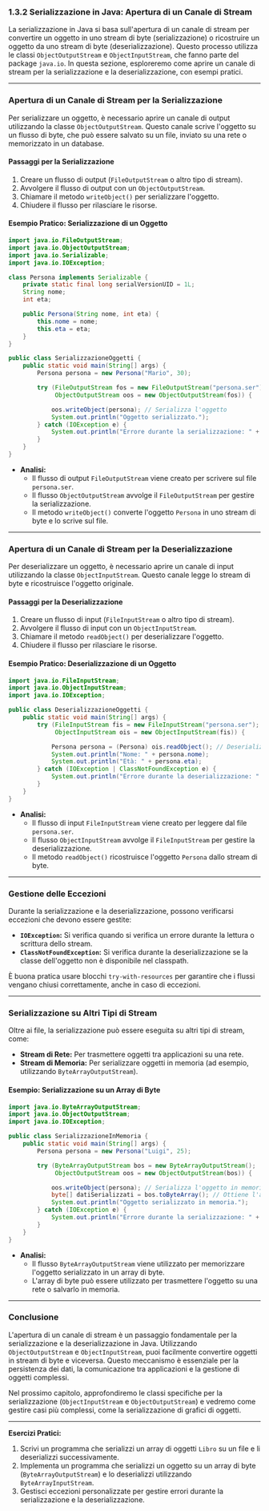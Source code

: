 ### **1.3.2 Serializzazione in Java: Apertura di un Canale di Stream**

La serializzazione in Java si basa sull'apertura di un canale di stream per convertire un oggetto in uno stream di byte (serializzazione) o ricostruire un oggetto da uno stream di byte (deserializzazione). Questo processo utilizza le classi `ObjectOutputStream` e `ObjectInputStream`, che fanno parte del package `java.io`. In questa sezione, esploreremo come aprire un canale di stream per la serializzazione e la deserializzazione, con esempi pratici.

---

### **Apertura di un Canale di Stream per la Serializzazione**

Per serializzare un oggetto, è necessario aprire un canale di output utilizzando la classe `ObjectOutputStream`. Questo canale scrive l'oggetto su un flusso di byte, che può essere salvato su un file, inviato su una rete o memorizzato in un database.

#### **Passaggi per la Serializzazione**
1. Creare un flusso di output (`FileOutputStream` o altro tipo di stream).
2. Avvolgere il flusso di output con un `ObjectOutputStream`.
3. Chiamare il metodo `writeObject()` per serializzare l'oggetto.
4. Chiudere il flusso per rilasciare le risorse.

#### **Esempio Pratico: Serializzazione di un Oggetto**
```java
import java.io.FileOutputStream;
import java.io.ObjectOutputStream;
import java.io.Serializable;
import java.io.IOException;

class Persona implements Serializable {
    private static final long serialVersionUID = 1L;
    String nome;
    int eta;

    public Persona(String nome, int eta) {
        this.nome = nome;
        this.eta = eta;
    }
}

public class SerializzazioneOggetti {
    public static void main(String[] args) {
        Persona persona = new Persona("Mario", 30);

        try (FileOutputStream fos = new FileOutputStream("persona.ser");
             ObjectOutputStream oos = new ObjectOutputStream(fos)) {

            oos.writeObject(persona); // Serializza l'oggetto
            System.out.println("Oggetto serializzato.");
        } catch (IOException e) {
            System.out.println("Errore durante la serializzazione: " + e.getMessage());
        }
    }
}
```

- **Analisi:**
  - Il flusso di output `FileOutputStream` viene creato per scrivere sul file `persona.ser`.
  - Il flusso `ObjectOutputStream` avvolge il `FileOutputStream` per gestire la serializzazione.
  - Il metodo `writeObject()` converte l'oggetto `Persona` in uno stream di byte e lo scrive sul file.

---

### **Apertura di un Canale di Stream per la Deserializzazione**

Per deserializzare un oggetto, è necessario aprire un canale di input utilizzando la classe `ObjectInputStream`. Questo canale legge lo stream di byte e ricostruisce l'oggetto originale.

#### **Passaggi per la Deserializzazione**
1. Creare un flusso di input (`FileInputStream` o altro tipo di stream).
2. Avvolgere il flusso di input con un `ObjectInputStream`.
3. Chiamare il metodo `readObject()` per deserializzare l'oggetto.
4. Chiudere il flusso per rilasciare le risorse.

#### **Esempio Pratico: Deserializzazione di un Oggetto**
```java
import java.io.FileInputStream;
import java.io.ObjectInputStream;
import java.io.IOException;

public class DeserializzazioneOggetti {
    public static void main(String[] args) {
        try (FileInputStream fis = new FileInputStream("persona.ser");
             ObjectInputStream ois = new ObjectInputStream(fis)) {

            Persona persona = (Persona) ois.readObject(); // Deserializza l'oggetto
            System.out.println("Nome: " + persona.nome);
            System.out.println("Età: " + persona.eta);
        } catch (IOException | ClassNotFoundException e) {
            System.out.println("Errore durante la deserializzazione: " + e.getMessage());
        }
    }
}
```

- **Analisi:**
  - Il flusso di input `FileInputStream` viene creato per leggere dal file `persona.ser`.
  - Il flusso `ObjectInputStream` avvolge il `FileInputStream` per gestire la deserializzazione.
  - Il metodo `readObject()` ricostruisce l'oggetto `Persona` dallo stream di byte.

---

### **Gestione delle Eccezioni**

Durante la serializzazione e la deserializzazione, possono verificarsi eccezioni che devono essere gestite:
- **`IOException`:** Si verifica quando si verifica un errore durante la lettura o scrittura dello stream.
- **`ClassNotFoundException`:** Si verifica durante la deserializzazione se la classe dell'oggetto non è disponibile nel classpath.

È buona pratica usare blocchi `try-with-resources` per garantire che i flussi vengano chiusi correttamente, anche in caso di eccezioni.

---

### **Serializzazione su Altri Tipi di Stream**

Oltre ai file, la serializzazione può essere eseguita su altri tipi di stream, come:
- **Stream di Rete:** Per trasmettere oggetti tra applicazioni su una rete.
- **Stream di Memoria:** Per serializzare oggetti in memoria (ad esempio, utilizzando `ByteArrayOutputStream`).

#### **Esempio: Serializzazione su un Array di Byte**
```java
import java.io.ByteArrayOutputStream;
import java.io.ObjectOutputStream;
import java.io.IOException;

public class SerializzazioneInMemoria {
    public static void main(String[] args) {
        Persona persona = new Persona("Luigi", 25);

        try (ByteArrayOutputStream bos = new ByteArrayOutputStream();
             ObjectOutputStream oos = new ObjectOutputStream(bos)) {

            oos.writeObject(persona); // Serializza l'oggetto in memoria
            byte[] datiSerializzati = bos.toByteArray(); // Ottiene l'array di byte
            System.out.println("Oggetto serializzato in memoria.");
        } catch (IOException e) {
            System.out.println("Errore durante la serializzazione: " + e.getMessage());
        }
    }
}
```

- **Analisi:**
  - Il flusso `ByteArrayOutputStream` viene utilizzato per memorizzare l'oggetto serializzato in un array di byte.
  - L'array di byte può essere utilizzato per trasmettere l'oggetto su una rete o salvarlo in memoria.

---

### **Conclusione**

L'apertura di un canale di stream è un passaggio fondamentale per la serializzazione e la deserializzazione in Java. Utilizzando `ObjectOutputStream` e `ObjectInputStream`, puoi facilmente convertire oggetti in stream di byte e viceversa. Questo meccanismo è essenziale per la persistenza dei dati, la comunicazione tra applicazioni e la gestione di oggetti complessi.

Nel prossimo capitolo, approfondiremo le classi specifiche per la serializzazione (`ObjectInputStream` e `ObjectOutputStream`) e vedremo come gestire casi più complessi, come la serializzazione di grafici di oggetti.

---

**Esercizi Pratici:**
1. Scrivi un programma che serializzi un array di oggetti `Libro` su un file e li deserializzi successivamente.
2. Implementa un programma che serializzi un oggetto su un array di byte (`ByteArrayOutputStream`) e lo deserializzi utilizzando `ByteArrayInputStream`.
3. Gestisci eccezioni personalizzate per gestire errori durante la serializzazione e la deserializzazione.

